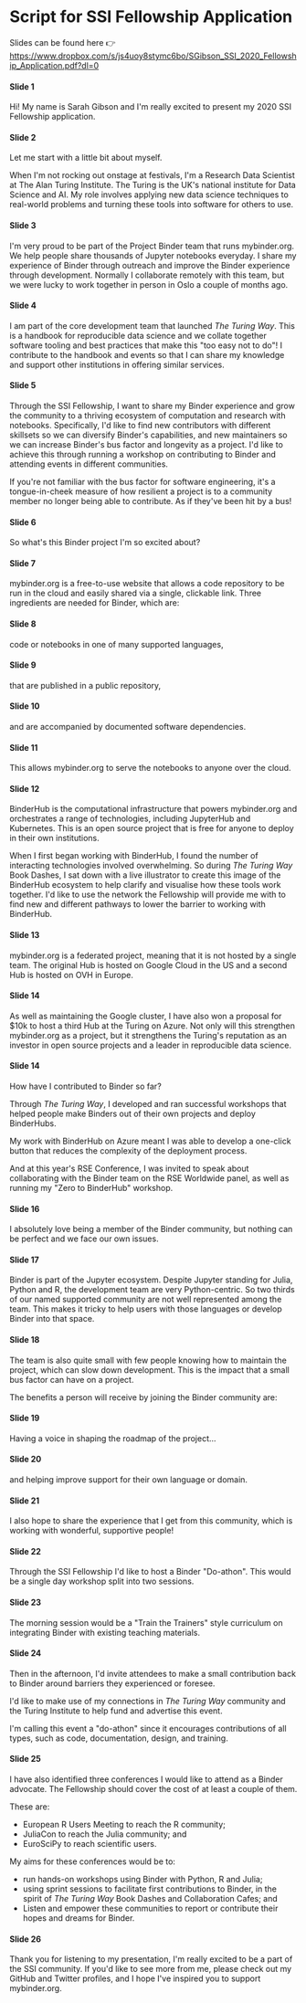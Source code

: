 # Script for SSI Fellowship Application

Slides can be found here :point_right: <https://www.dropbox.com/s/js4uoy8stymc6bo/SGibson_SSI_2020_Fellowship_Application.pdf?dl=0>

#### Slide 1

Hi!
My name is Sarah Gibson and I'm really excited to present my 2020 SSI Fellowship application.

#### Slide 2

Let me start with a little bit about myself.

When I'm not rocking out onstage at festivals, I'm a Research Data Scientist at The Alan Turing Institute.
The Turing is the UK's national institute for Data Science and AI.
My role involves applying new data science techniques to real-world problems and turning these tools into software for others to use.

#### Slide 3

I'm very proud to be part of the Project Binder team that runs mybinder.org.
We help people share thousands of Jupyter notebooks everyday.
I share my experience of Binder through outreach and improve the Binder experience through development.
Normally I collaborate remotely with this team, but we were lucky to work together in person in Oslo a couple of months ago.

#### Slide 4

I am part of the core development team that launched _The Turing Way_.
This is a handbook for reproducible data science and we collate together software tooling and best practices that make this "too easy not to do"!
I contribute to the handbook and events so that I can share my knowledge and support other institutions in offering similar services.

#### Slide 5

Through the SSI Fellowship, I want to share my Binder experience and grow the community to a thriving ecosystem of computation and research with notebooks.
Specifically, I'd like to find new contributors with different skillsets so we can diversify Binder's capabilities, and new maintainers so we can increase Binder's bus factor and longevity as a project.
I'd like to achieve this through running a workshop on contributing to Binder and attending events in different communities.

If you're not familiar with the bus factor for software engineering, it's a tongue-in-cheek measure of how resilient a project is to a community member no longer being able to contribute.
As if they've been hit by a bus!

#### Slide 6

So what's this Binder project I'm so excited about?

#### Slide 7

mybinder.org is a free-to-use website that allows a code repository to be run in the cloud and easily shared via a single, clickable link.
Three ingredients are needed for Binder, which are:

#### Slide 8

code or notebooks in one of many supported languages,

#### Slide 9

that are published in a public repository,

#### Slide 10

and are accompanied by documented software dependencies.

#### Slide 11

This allows mybinder.org to serve the notebooks to anyone over the cloud.

#### Slide 12

BinderHub is the computational infrastructure that powers mybinder.org and orchestrates a range of technologies, including JupyterHub and Kubernetes.
This is an open source project that is free for anyone to deploy in their own institutions.

When I first began working with BinderHub, I found the number of interacting technologies involved overwhelming.
So during _The Turing Way_ Book Dashes, I sat down with a live illustrator to create this image of the BinderHub ecosystem to help clarify and visualise how these tools work together.
I'd like to use the network the Fellowship will provide me with to find new and different pathways to lower the barrier to working with BinderHub.

#### Slide 13

mybinder.org is a federated project, meaning that it is not hosted by a single team.
The original Hub is hosted on Google Cloud in the US and a second Hub is hosted on OVH in Europe.

#### Slide 14

As well as maintaining the Google cluster, I have also won a proposal for $10k to host a third Hub at the Turing on Azure.
Not only will this strengthen mybinder.org as a project, but it strengthens the Turing's reputation as an investor in open source projects and a leader in reproducible data science.

#### Slide 14

How have I contributed to Binder so far?

Through _The Turing Way_, I developed and ran successful workshops that helped people make Binders out of their own projects and deploy BinderHubs.

My work with BinderHub on Azure meant I was able to develop a one-click button that reduces the complexity of the deployment process.

And at this year's RSE Conference, I was invited to speak about collaborating with the Binder team on the RSE Worldwide panel, as well as running my "Zero to BinderHub" workshop.

#### Slide 16

I absolutely love being a member of the Binder community, but nothing can be perfect and we face our own issues.

#### Slide 17

Binder is part of the Jupyter ecosystem.
Despite Jupyter standing for Julia, Python and R, the development team are very Python-centric.
So two thirds of our named supported community are not well represented among the team.
This makes it tricky to help users with those languages or develop Binder into that space.

#### Slide 18

The team is also quite small with few people knowing how to maintain the project, which can slow down development.
This is the impact that a small bus factor can have on a project.

The benefits a person will receive by joining the Binder community are:

#### Slide 19

Having a voice in shaping the roadmap of the project...

#### Slide 20

and helping improve support for their own language or domain.

#### Slide 21

I also hope to share the experience that I get from this community, which is working with wonderful, supportive people!

#### Slide 22

Through the SSI Fellowship I'd like to host a Binder "Do-athon".
This would be a single day workshop split into two sessions.

#### Slide 23

The morning session would be a "Train the Trainers" style curriculum on integrating Binder with existing teaching materials.

#### Slide 24

Then in the afternoon, I'd invite attendees to make a small contribution back to Binder around barriers they experienced or foresee.

I'd like to make use of my connections in _The Turing Way_ community and the Turing Institute to help fund and advertise this event.

I'm calling this event a "do-athon" since it encourages contributions of all types, such as code, documentation, design, and training.

#### Slide 25

I have also identified three conferences I would like to attend as a Binder advocate.
The Fellowship should cover the cost of at least a couple of them.

These are:

- European R Users Meeting to reach the R community;
- JuliaCon to reach the Julia community; and
- EuroSciPy to reach scientific users.

My aims for these conferences would be to:

- run hands-on workshops using Binder with Python, R and Julia;
- using sprint sessions to facilitate first contributions to Binder, in the spirit of _The Turing Way_ Book Dashes and Collaboration Cafes; and
- Listen and empower these communities to report or contribute their hopes and dreams for Binder.

#### Slide 26

Thank you for listening to my presentation, I'm really excited to be a part of the SSI community.
If you'd like to see more from me, please check out my GitHub and Twitter profiles, and I hope I've inspired you to support mybinder.org.
